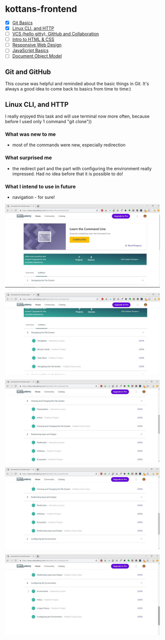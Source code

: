 # kottans-frontend

- [x] <a href='https://github.com/kottans/frontend/blob/master/tasks/git-intro.md'>Git Basics</a>
- [x] <a href='https://github.com/kottans/frontend/blob/master/tasks/linux-cli-http.md'>Linux CLI, and HTTP</a>
- [ ] <a href='https://github.com/kottans/frontend/blob/master/tasks/git-collaboration.md'>VCS (hello gitty), GitHub and Collaboration</a>
- [ ] <a href='https://github.com/kottans/frontend/blob/master/tasks/html-css-intro.md'>Intro to HTML & CSS</a>
- [ ] <a href='https://github.com/kottans/frontend/blob/master/tasks/html-css-responsive.md'>Responsive Web Design</a>
- [ ] <a href='https://github.com/kottans/frontend/blob/master/tasks/js-basics.md'>JavaScript Basics</a>
- [ ] <a href='https://github.com/kottans/frontend/blob/master/tasks/js-dom.md'>Document Object Model</a> 

## Git and GitHub

This course was helpful and reminded about the basic things in Git. It's always a good idea to come back to basics from time to time:)

## Linux CLI, and HTTP

I really enjoyed this task and will use terminal now more often, because before I used only 1 command "git clone"))

### What was new to me

- most of the commands were new, especially redirection

### What surprised me

-  the redirect part and the part with configuring the environment really impressed. Had no idea before that it is possible to do!

### What I intend to use in future

- navigation - for sure! 

![alt text](https://github.com/YelyzavetaM/kottans-frontend/blob/master/task_linux_cli/linux%20task.jpg)


![alt text](https://github.com/YelyzavetaM/kottans-frontend/blob/master/task_linux_cli/photo_2018-10-30_17-27-14.jpg)

![alt text](https://github.com/YelyzavetaM/kottans-frontend/blob/master/task_linux_cli/photo_2018-10-30_17-27-29.jpg)

![alt text](https://github.com/YelyzavetaM/kottans-frontend/blob/master/task_linux_cli/photo_2018-10-30_17-27-40.jpg)

![alt text](https://github.com/YelyzavetaM/kottans-frontend/blob/master/task_linux_cli/photo_2018-10-30_17-27-50.jpg)
